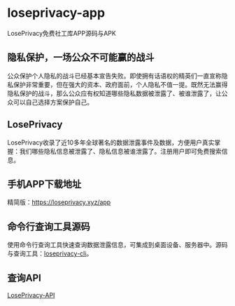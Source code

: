 # loseprivacy-app
LosePrivacy免费社工库APP源码与APK

## 隐私保护，一场公众不可能赢的战斗
公众保护个人隐私的战斗已经基本宣告失败。即使拥有话语权的精英们一直宣称隐私保护非常重要，但在强大的资本、政府面前，个人隐私不值一提。既然无法赢得隐私保护的战斗，那么公众应有权知道哪些隐私数据被泄露了、被谁泄露了，让公众可以自己选择方案保护自己。

## LosePrivacy
LosePrivacy收录了近10多年全球著名的数据泄露事件及数据，方便用户真实掌握：我们哪些隐私信息被泄露了、隐私信息被谁泄露了。注册用户即可免费搜索信息。

## 手机APP下载地址
精简版：https://loseprivacy.xyz/app

## 命令行查询工具源码
使用命令行查询工具快速查询数据泄露信息，可集成到桌面设备、服务器中。源码与查询工具：[loseprivacy-cli](https://github.com/loseprivacy/loseprivacy-cli)。

## 查询API
[LosePrivacy-API](https://loseprivacy.github.io)
